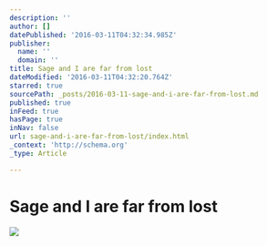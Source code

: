 ```yaml
---
description: ''
author: []
datePublished: '2016-03-11T04:32:34.985Z'
publisher:
  name: ''
  domain: ''
title: Sage and I are far from lost
dateModified: '2016-03-11T04:32:20.764Z'
starred: true
sourcePath: _posts/2016-03-11-sage-and-i-are-far-from-lost.md
published: true
inFeed: true
hasPage: true
inNav: false
url: sage-and-i-are-far-from-lost/index.html
_context: 'http://schema.org'
_type: Article

---
```

# Sage and I are far from lost
![](https://the-grid-user-content.s3-us-west-2.amazonaws.com/9602f99c-3af2-4ed5-aede-af14be94d022.png)